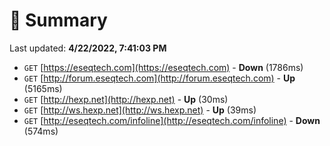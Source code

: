 # 📖 Summary
Last updated: **4/22/2022, 7:41:03 PM**

- `GET` [https://eseqtech.com](https://eseqtech.com) - **Down** (1786ms)
- `GET` [http://forum.eseqtech.com](http://forum.eseqtech.com) - **Up** (5165ms)
- `GET` [http://hexp.net](http://hexp.net) - **Up** (30ms)
- `GET` [http://ws.hexp.net](http://ws.hexp.net) - **Up** (39ms)
- `GET` [http://eseqtech.com/infoline](http://eseqtech.com/infoline) - **Down** (574ms)
